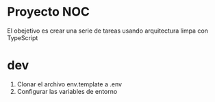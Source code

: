 # Proyecto NOC

El obejetivo es crear una serie de tareas usando arquitectura limpa con TypeScript

# dev
1. Clonar el archivo env.template a .env
2. Configurar las variables de entorno